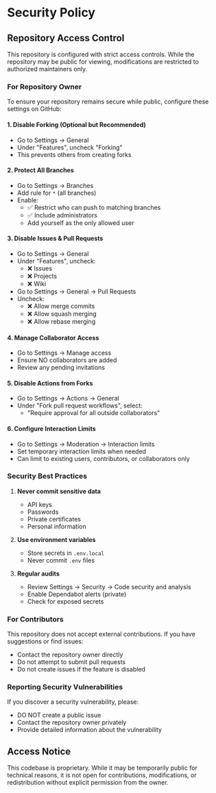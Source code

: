 # Security Policy

## Repository Access Control

This repository is configured with strict access controls. While the repository may be public for viewing, modifications are restricted to authorized maintainers only.

### For Repository Owner

To ensure your repository remains secure while public, configure these settings on GitHub:

#### 1. **Disable Forking** (Optional but Recommended)
- Go to Settings → General
- Under "Features", uncheck "Forking"
- This prevents others from creating forks

#### 2. **Protect All Branches**
- Go to Settings → Branches
- Add rule for `*` (all branches)
- Enable:
  - ✅ Restrict who can push to matching branches
  - ✅ Include administrators
  - Add yourself as the only allowed user

#### 3. **Disable Issues & Pull Requests**
- Go to Settings → General
- Under "Features", uncheck:
  - ❌ Issues
  - ❌ Projects
  - ❌ Wiki
- Go to Settings → General → Pull Requests
- Uncheck:
  - ❌ Allow merge commits
  - ❌ Allow squash merging
  - ❌ Allow rebase merging

#### 4. **Manage Collaborator Access**
- Go to Settings → Manage access
- Ensure NO collaborators are added
- Review any pending invitations

#### 5. **Disable Actions from Forks**
- Go to Settings → Actions → General
- Under "Fork pull request workflows", select:
  - "Require approval for all outside collaborators"

#### 6. **Configure Interaction Limits**
- Go to Settings → Moderation → Interaction limits
- Set temporary interaction limits when needed
- Can limit to existing users, contributors, or collaborators only

### Security Best Practices

1. **Never commit sensitive data**
   - API keys
   - Passwords
   - Private certificates
   - Personal information

2. **Use environment variables**
   - Store secrets in `.env.local`
   - Never commit `.env` files

3. **Regular audits**
   - Review Settings → Security → Code security and analysis
   - Enable Dependabot alerts (private)
   - Check for exposed secrets

### For Contributors

This repository does not accept external contributions. If you have suggestions or find issues:
- Contact the repository owner directly
- Do not attempt to submit pull requests
- Do not create issues if the feature is disabled

### Reporting Security Vulnerabilities

If you discover a security vulnerability, please:
- DO NOT create a public issue
- Contact the repository owner privately
- Provide detailed information about the vulnerability

## Access Notice

This codebase is proprietary. While it may be temporarily public for technical reasons, it is not open for contributions, modifications, or redistribution without explicit permission from the owner.